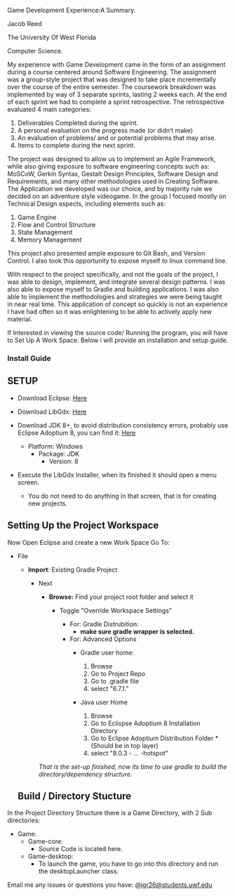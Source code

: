 Game Development Experience:A Summary.


Jacob Reed


The University Of West Florida



Computer Science.
  
  My experience with Game Development came in the form of an assignment during a course centered around Software Engineering. The assignment was a group-style project that was designed to take place incrementally over the course of the entire semester. The coursework breakdown was implemented by way of 3 separate sprints, lasting 2 weeks each. At the end of each sprint we had to complete a sprint retrospective. The retrospective evaluated 4 main categories: 
1.	Deliverables Completed during the sprint.
2.	A personal evaluation on the progress made (or didn’t make)
3.	An evaluation of problems/ and or potential problems that may arise.
4.	Items to complete during the next sprint.


The project was designed to allow us to implement an Agile Framework, while also giving exposure to software engineering concepts such as: MoSCoW, Gerkin Syntax, Gestalt Design Principles, Software Design and Requirements, and many other methodologies used in Creating Software. 
	The Application we developed was our choice, and by majority rule we decided on an adventure style videogame. In the group I focused mostly on Technical Design aspects, including elements such as:
	
	
1.	Game Engine
2.	Flow and Control Structure
3.	State Management
4.	Memory Management


This project also presented ample exposure to Git Bash, and Version Control. I also took this opportunity to expose myself to linux command line.

With respect to the project specifically, and not the goals of the project, I was able to design, implement, and integrate several design patterns. 
I was also able to expose myself to Gradle and building applications. I was also able to implement the methodologies and strategies we were being taught 
in near real time. This application of concept so quickly is not an experience I have had often so it was enlightening to be able to actively apply new material.


If Interested in viewing the source code/ Running the program, you will have to Set Up A Work Space. Below i will provide an installation and setup guide.



### **Install Guide**

## SETUP
 - Download Eclipse: <a
   href="https://www.eclipse.org/downloads/">Here</a>
   <br> 
 - Download LibGdx: <a
   href="https://libgdx.com/wiki/start/setup#:~:text=(3.)-,Eclipse,Permalink,-JDK%208%2B%3A%20there">Here</a>
   <br> 
  - Download JDK 8+, to avoid distribution consistency errors,
   probably use Eclipse Adoptium 8, you can find it: <a
   href="https://adoptium.net/temurin/releases">Here</a> <br> 				 	 
	- Platform: Windows
		- Package: JDK
			- Version: 8

- Execute the LibGdx Installer, when its finished it should open a menu screen.
	 - You do not need to do anything in that screen, that is for creating new projects.




## Setting Up the Project Workspace

Now Open Eclipse and create a new Work Space
Go To:
- File
	- **Import**: Existing Gradle Project
 
		- Next
			- **Browse:** Find your project root folder and select it
				- Toggle "Override Workspace Settings"  

					- For: Gradle Distrubition: 
						- **make sure gradle wrapper is selected.** 
					- For: Advanced Options  
						- Gradle user home: 

							 1. Browse
							 2. Go to Project Repo
							 3. Go to .gradle file
							 4. select "6.7.1."

						- Java user Home
	
							 1. Browse
							 2. Go to Eclispse Adoptium 8 Installation Directory
							 3. Go to Eclipse Adoptium Distribution Folder
									 * (Should be in top layer)
							 4. select "8.0.3 - ... -hotspot"
	
			*That is the set-up finished, now its time to use gradle to build the directory/dependency structure.*
	
	## Build / Directory Stucture
 


In the Project Directory Structure there is a Game Directory, with 2 Sub directories:
- Game:
	- Game-core:
		- Source Code is located here.
	- Game-desktop:
		- To launch the game, you have to go into this directory and run the desktopLauncher class.

Email me any issues or questions you have: @jgr26@students.uwf.edu
